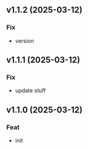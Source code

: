## v1.1.2 (2025-03-12)

### Fix

- version

## v1.1.1 (2025-03-12)

### Fix

- update stuff

## v1.1.0 (2025-03-12)

### Feat

- init
